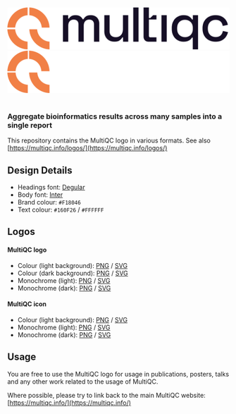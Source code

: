 &nbsp;
![MultiQC](logos/multiqc_logo_color.png#gh-light-mode-only)
![MultiQC](logos/multiqc_logo_darkbg.png#gh-dark-mode-only)
&nbsp;

### Aggregate bioinformatics results across many samples into a single report

This repository contains the MultiQC logo in various formats.
See also [https://multiqc.info/logos/](https://multiqc.info/logos/)

## Design Details

* Headings font: [Degular](https://fonts.adobe.com/fonts/degular)
* Body font: [Inter](https://fonts.google.com/specimen/Inter)
* Brand colour: `#F18046`
* Text colour: `#160F26` / `#FFFFFF`

## Logos

#### MultiQC logo
* Colour (light background): [PNG](logos/multiqc_logo_color.png) / [SVG](logos/multiqc_logo_color.svg)
* Colour (dark background): [PNG](logos/multiqc_logo_darkbg.png) / [SVG](logos/multiqc_logo_darkbg.svg)
* Monochrome (light): [PNG](logos/multiqc_logo_white.png) / [SVG](logos/multiqc_logo_white.svg)
* Monochrome (dark): [PNG](logos/multiqc_logo_dark.png) / [SVG](logos/multiqc_logo_dark.svg)

#### MultiQC icon
* Colour (light background): [PNG](logos/multiqc_logo_color.png) / [SVG](logos/multiqc_logo_color.svg)
* Monochrome (light): [PNG](logos/multiqc_logo_white.png) / [SVG](logos/multiqc_logo_white.svg)
* Monochrome (dark): [PNG](logos/multiqc_logo_dark.png) / [SVG](logos/multiqc_logo_dark.svg)

## Usage

You are free to use the MultiQC logo for usage in publications, posters, talks and any other work related to the usage of MultiQC.

Where possible, please try to link back to the main MultiQC website: [https://multiqc.info/](https://multiqc.info/)
